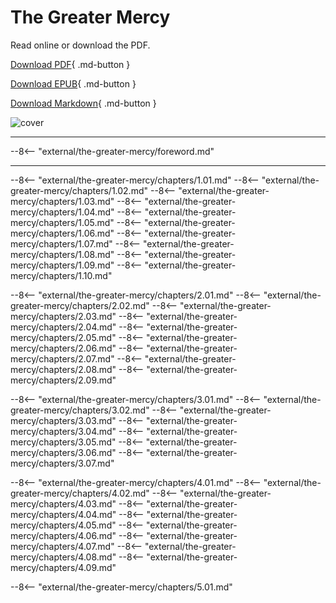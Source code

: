 # The Greater Mercy

Read online or download the PDF.

[Download PDF](https://github.com/wisdomwater/the-greater-mercy/releases/download/latest/the-greater-mercy.pdf){ .md-button }

[Download EPUB](https://github.com/wisdomwater/the-greater-mercy/releases/download/latest/the-greater-mercy.epub){ .md-button }

[Download Markdown](https://github.com/wisdomwater/the-greater-mercy/releases/download/latest/the-greater-mercy.md){ .md-button }

![cover](https://github.com/wisdomwater/the-greater-mercy/releases/download/latest/cover.png)

---

--8<-- "external/the-greater-mercy/foreword.md"

---

--8<-- "external/the-greater-mercy/chapters/1.01.md"
--8<-- "external/the-greater-mercy/chapters/1.02.md"
--8<-- "external/the-greater-mercy/chapters/1.03.md"
--8<-- "external/the-greater-mercy/chapters/1.04.md"
--8<-- "external/the-greater-mercy/chapters/1.05.md"
--8<-- "external/the-greater-mercy/chapters/1.06.md"
--8<-- "external/the-greater-mercy/chapters/1.07.md"
--8<-- "external/the-greater-mercy/chapters/1.08.md"
--8<-- "external/the-greater-mercy/chapters/1.09.md"
--8<-- "external/the-greater-mercy/chapters/1.10.md"

--8<-- "external/the-greater-mercy/chapters/2.01.md"
--8<-- "external/the-greater-mercy/chapters/2.02.md"
--8<-- "external/the-greater-mercy/chapters/2.03.md"
--8<-- "external/the-greater-mercy/chapters/2.04.md"
--8<-- "external/the-greater-mercy/chapters/2.05.md"
--8<-- "external/the-greater-mercy/chapters/2.06.md"
--8<-- "external/the-greater-mercy/chapters/2.07.md"
--8<-- "external/the-greater-mercy/chapters/2.08.md"
--8<-- "external/the-greater-mercy/chapters/2.09.md"

--8<-- "external/the-greater-mercy/chapters/3.01.md"
--8<-- "external/the-greater-mercy/chapters/3.02.md"
--8<-- "external/the-greater-mercy/chapters/3.03.md"
--8<-- "external/the-greater-mercy/chapters/3.04.md"
--8<-- "external/the-greater-mercy/chapters/3.05.md"
--8<-- "external/the-greater-mercy/chapters/3.06.md"
--8<-- "external/the-greater-mercy/chapters/3.07.md"

--8<-- "external/the-greater-mercy/chapters/4.01.md"
--8<-- "external/the-greater-mercy/chapters/4.02.md"
--8<-- "external/the-greater-mercy/chapters/4.03.md"
--8<-- "external/the-greater-mercy/chapters/4.04.md"
--8<-- "external/the-greater-mercy/chapters/4.05.md"
--8<-- "external/the-greater-mercy/chapters/4.06.md"
--8<-- "external/the-greater-mercy/chapters/4.07.md"
--8<-- "external/the-greater-mercy/chapters/4.08.md"
--8<-- "external/the-greater-mercy/chapters/4.09.md"

--8<-- "external/the-greater-mercy/chapters/5.01.md"
